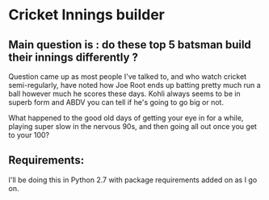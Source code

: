 # Cricket Innings builder

## Main question is : do these top 5 batsman build their innings differently ? 
Question came up as most people I've talked to, and who watch cricket semi-regularly, have noted how Joe Root ends up batting pretty much run a ball however much he scores these days. Kohli always seems to be in superb form and ABDV you can tell if he's going to go big or not. 

What happened to the good old days of getting your eye in for a while, playing super slow in the nervous 90s, and then going all out once you get to your 100?

## Requirements: 
I'll be doing this in Python 2.7 with package requirements added on as I go on. 

